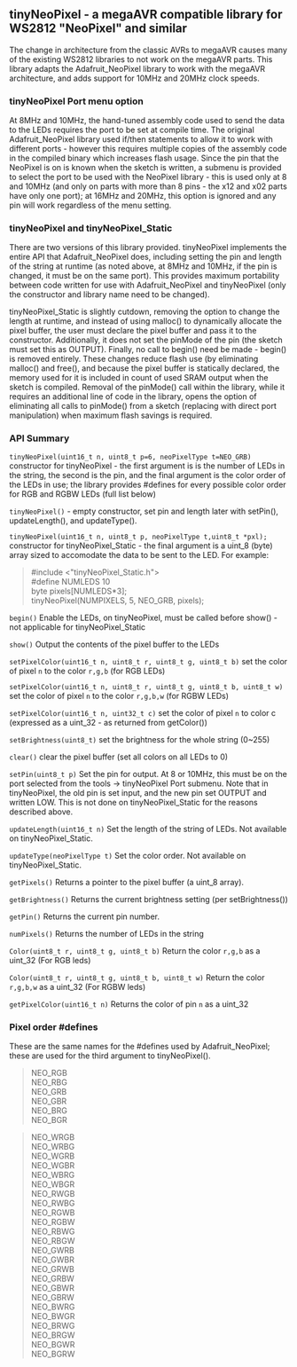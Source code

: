 ## tinyNeoPixel - a megaAVR compatible library for WS2812 "NeoPixel" and similar

The change in architecture from the classic AVRs to megaAVR causes many of the existing WS2812 libraries to not work on the megaAVR parts. This library adapts the Adafruit_NeoPixel library to work with the megaAVR architecture, and adds support for 10MHz and 20MHz clock speeds. 

### tinyNeoPixel Port menu option
At 8MHz and 10MHz, the hand-tuned assembly code used to send the data to the LEDs requires the port to be set at compile time. The original Adafruit_NeoPixel library used if/then statements to allow it to work with different ports - however this requires multiple copies of the assembly code in the compiled binary which increases flash usage. Since the pin that the NeoPixel is on is known when the sketch is written, a submenu is provided to select the port to be used with the NeoPixel library - this is used only at 8 and 10MHz (and only on parts with more than 8 pins - the x12 and x02 parts have only one port); at 16MHz and 20MHz, this option is ignored and any pin will work regardless of the menu setting. 

### tinyNeoPixel and tinyNeoPixel_Static
There are two versions of this library provided. tinyNeoPixel implements the entire API that Adafruit_NeoPixel does, including setting the pin and length of the string at runtime (as noted above, at 8MHz and 10MHz, if the pin is changed, it must be on the same port). This provides maximum portability between code written for use with Adafruit_NeoPixel and tinyNeoPixel (only the constructor and library name need to be changed). 

tinyNeoPixel_Static is slightly cutdown, removing the option to change the length at runtime, and instead of using malloc() to dynamically allocate the pixel buffer, the user must declare the pixel buffer and pass it to the constructor. Additionally, it does not set the pinMode of the pin (the sketch must set this as OUTPUT). Finally, no call to begin() need be made - begin() is removed entirely. These changes reduce flash use (by eliminating malloc() and free(), and because the pixel buffer is statically declared, the memory used for it is included in count of used SRAM output when the sketch is compiled. Removal of the pinMode() call within the library, while it requires an additional line of code in the library, opens the option of eliminating all calls to pinMode() from a sketch (replacing with direct port manipulation) when maximum flash savings is required. 

### API Summary


`tinyNeoPixel(uint16_t n, uint8_t p=6, neoPixelType t=NEO_GRB)` constructor for tinyNeoPixel - the first argument is is the number of LEDs in the string, the second is the pin, and the final argument is the color order of the LEDs in use; the library provides #defines for every possible color order for RGB and RGBW LEDs (full list below)

`tinyNeoPixel()` - empty constructor, set pin and length later with setPin(), updateLength(), and updateType(). 
    
`tinyNeoPixel(uint16_t n, uint8_t p, neoPixelType t,uint8_t *pxl);` constructor for tinyNeoPixel_Static - the final argument is a uint_8 (byte) array sized to accomodate the data to be sent to the LED. For example: 
    
    
  >#include <"tinyNeoPixel_Static.h">                 <br/>
  >#define NUMLEDS 10                                 <br/>
  >byte pixels[NUMLEDS*3];                            <br/>
  >tinyNeoPixel(NUMPIXELS, 5, NEO_GRB, pixels);

    
`begin()` Enable the LEDs, on tinyNeoPixel, must be called before show() - not applicable for tinyNeoPixel_Static

`show()` Output the contents of the pixel buffer to the LEDs

`setPixelColor(uint16_t n, uint8_t r, uint8_t g, uint8_t b)` set the color of pixel `n` to the color `r,g,b` (for RGB LEDs)

`setPixelColor(uint16_t n, uint8_t r, uint8_t g, uint8_t b, uint8_t w)` set the color of pixel `n` to the color `r,g,b,w` (for RGBW LEDs)

`setPixelColor(uint16_t n, uint32_t c)` set the color of pixel `n` to color c (expressed as a uint_32 - as returned from getColor())

`setBrightness(uint8_t)` set the brightness for the whole string (0~255)

`clear()` clear the pixel buffer (set all colors on all LEDs to 0)

`setPin(uint8_t p)` Set the pin for output. At 8 or 10MHz, this must be on the port selected from the tools -> tinyNeoPixel Port submenu. Note that in tinyNeoPixel, the old pin is set input, and the new pin set OUTPUT and written LOW. This is not done on tinyNeoPixel_Static for the reasons described above. 

`updateLength(uint16_t n)` Set the length of the string of LEDs. Not available on tinyNeoPixel_Static. 

`updateType(neoPixelType t)` Set the color order. Not available on tinyNeoPixel_Static. 

`getPixels()` Returns a pointer to the pixel buffer (a uint_8 array). 

`getBrightness()` Returns the current brightness setting (per setBrightness())

`getPin()` Returns the current pin number. 

`numPixels()` Returns the number of LEDs in the string

`Color(uint8_t r, uint8_t g, uint8_t b)` Return the color `r,g,b` as a uint_32 (For RGB leds)

`Color(uint8_t r, uint8_t g, uint8_t b, uint8_t w)` Return the color `r,g,b,w` as a uint_32 (For RGBW leds)

`getPixelColor(uint16_t n)` Returns the color of pin `n` as a uint_32
    
### Pixel order #defines
These are the same names for the #defines used by Adafruit_NeoPixel; these are used for the third argument to tinyNeoPixel(). 

>NEO_RGB            <br/>
>NEO_RBG            <br/>
>NEO_GRB            <br/>
>NEO_GBR            <br/>
>NEO_BRG            <br/>
>NEO_BGR

>NEO_WRGB            <br/>
>NEO_WRBG            <br/>
>NEO_WGRB            <br/>
>NEO_WGBR            <br/>
>NEO_WBRG            <br/>
>NEO_WBGR            <br/>
>NEO_RWGB            <br/>
>NEO_RWBG            <br/>
>NEO_RGWB            <br/>
>NEO_RGBW            <br/>
>NEO_RBWG            <br/>
>NEO_RBGW            <br/>
>NEO_GWRB            <br/>
>NEO_GWBR            <br/>
>NEO_GRWB            <br/>
>NEO_GRBW            <br/>
>NEO_GBWR            <br/>
>NEO_GBRW            <br/>
>NEO_BWRG            <br/>
>NEO_BWGR            <br/>
>NEO_BRWG            <br/>
>NEO_BRGW            <br/>
>NEO_BGWR            <br/>
>NEO_BGRW
